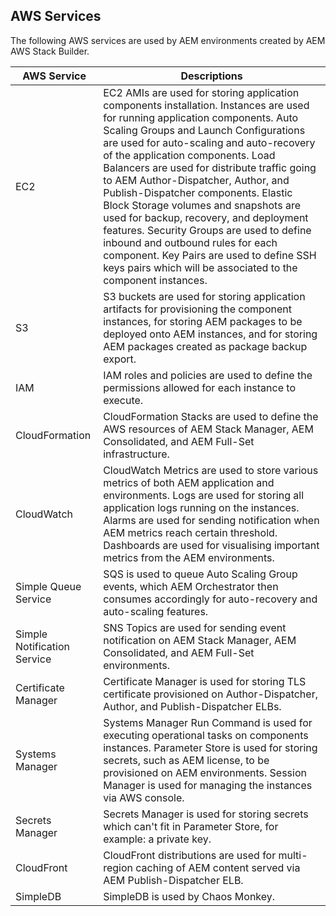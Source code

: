 AWS Services
------------

The following AWS services are used by AEM environments created by AEM AWS Stack Builder.

| AWS Service | Descriptions |
|-------------|--------------|
| EC2 | EC2 AMIs are used for storing application components installation. Instances are used for running application components. Auto Scaling Groups and Launch Configurations are used for auto-scaling and auto-recovery of the application components. Load Balancers are used for distribute traffic going to AEM Author-Dispatcher, Author, and Publish-Dispatcher components. Elastic Block Storage volumes and snapshots are used for backup, recovery, and deployment features. Security Groups are used to define inbound and outbound rules for each component. Key Pairs are used to define SSH keys pairs which will be associated to the component instances. |
| S3 | S3 buckets are used for storing application artifacts for provisioning the component instances, for storing AEM packages to be deployed onto AEM instances, and for storing AEM packages created as package backup export. |
| IAM | IAM roles and policies are used to define the permissions allowed for each instance to execute. |
| CloudFormation | CloudFormation Stacks are used to define the AWS resources of AEM Stack Manager, AEM Consolidated, and AEM Full-Set infrastructure. |
| CloudWatch | CloudWatch Metrics are used to store various metrics of both AEM application and environments. Logs are used for storing all application logs running on the instances. Alarms are used for sending notification when AEM metrics reach certain threshold. Dashboards are used for visualising important metrics from the AEM environments. |
| Simple Queue Service | SQS is used to queue Auto Scaling Group events, which AEM Orchestrator then consumes accordingly for auto-recovery and auto-scaling features. |
| Simple Notification Service | SNS Topics are used for sending event notification on AEM Stack Manager, AEM Consolidated, and AEM Full-Set environments. |
| Certificate Manager | Certificate Manager is used for storing TLS certificate provisioned on Author-Dispatcher, Author, and Publish-Dispatcher ELBs. |
| Systems Manager | Systems Manager Run Command is used for executing operational tasks on components instances. Parameter Store is used for storing secrets, such as AEM license, to be provisioned on AEM environments. Session Manager is used for managing the instances via AWS console. |
| Secrets Manager | Secrets Manager is used for storing secrets which can't fit in Parameter Store, for example: a private key. |
| CloudFront | CloudFront distributions are used for multi-region caching of AEM content served via AEM Publish-Dispatcher ELB. |
| SimpleDB | SimpleDB is used by Chaos Monkey. |
